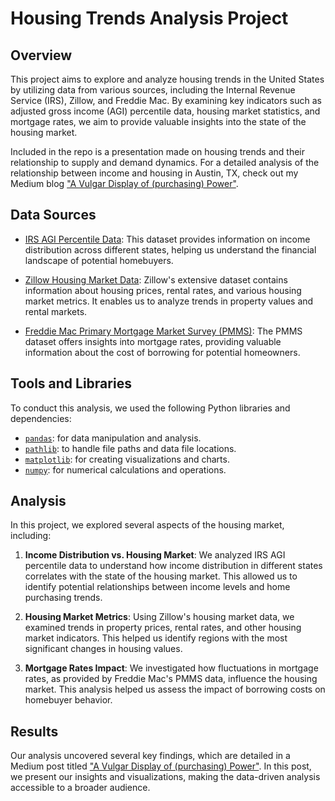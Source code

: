 # Housing Trends Analysis Project

## Overview

This project aims to explore and analyze housing trends in the United States by utilizing data from various sources, including the Internal Revenue Service (IRS), Zillow, and Freddie Mac. By examining key indicators such as adjusted gross income (AGI) percentile data, housing market statistics, and mortgage rates, we aim to provide valuable insights into the state of the housing market.

Included in the repo is a presentation made on housing trends and their relationship to supply and demand dynamics.  For a detailed analysis of the relationship between income and housing in Austin, TX, check out my Medium blog ["A Vulgar Display of (purchasing) Power"](https://medium.com/@grantkerkman/a-vulgar-display-of-purchasing-power-7b0e9544e9c7).

## Data Sources

- [IRS AGI Percentile Data](https://www.irs.gov/statistics/soi-tax-stats-adjusted-gross-income-agi-percentile-data-by-state): This dataset provides information on income distribution across different states, helping us understand the financial landscape of potential homebuyers.

- [Zillow Housing Market Data](https://www.zillow.com/research/data/): Zillow's extensive dataset contains information about housing prices, rental rates, and various housing market metrics. It enables us to analyze trends in property values and rental markets.

- [Freddie Mac Primary Mortgage Market Survey (PMMS)](https://www.freddiemac.com/pmms): The PMMS dataset offers insights into mortgage rates, providing valuable information about the cost of borrowing for potential homeowners.

## Tools and Libraries

To conduct this analysis, we used the following Python libraries and dependencies:

- [`pandas`](https://pandas.pydata.org/docs/): for data manipulation and analysis.
- [`pathlib`](https://docs.python.org/3/library/pathlib.html): to handle file paths and data file locations.
- [`matplotlib`](https://matplotlib.org/stable/contents.html): for creating visualizations and charts.
- [`numpy`](https://numpy.org/doc/stable/): for numerical calculations and operations.

## Analysis

In this project, we explored several aspects of the housing market, including:

1. **Income Distribution vs. Housing Market**: We analyzed IRS AGI percentile data to understand how income distribution in different states correlates with the state of the housing market. This allowed us to identify potential relationships between income levels and home purchasing trends.

2. **Housing Market Metrics**: Using Zillow's housing market data, we examined trends in property prices, rental rates, and other housing market indicators. This helped us identify regions with the most significant changes in housing values.

3. **Mortgage Rates Impact**: We investigated how fluctuations in mortgage rates, as provided by Freddie Mac's PMMS data, influence the housing market. This analysis helped us assess the impact of borrowing costs on homebuyer behavior.

## Results

Our analysis uncovered several key findings, which are detailed in a Medium post titled ["A Vulgar Display of (purchasing) Power"](https://medium.com/@grantkerkman/a-vulgar-display-of-purchasing-power-7b0e9544e9c7). In this post, we present our insights and visualizations, making the data-driven analysis accessible to a broader audience.
